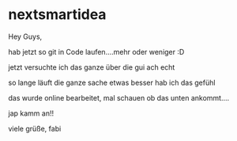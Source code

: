 # nextsmartidea

Hey Guys,

hab jetzt so git in Code laufen....mehr oder weniger :D

jetzt versuchte ich das ganze über die gui
ach echt
 
so lange läuft die ganze sache etwas besser hab ich das gefühl

das wurde online bearbeitet, mal schauen ob das unten ankommt....

 jap kamm an!!
 
 viele grüße, fabi
